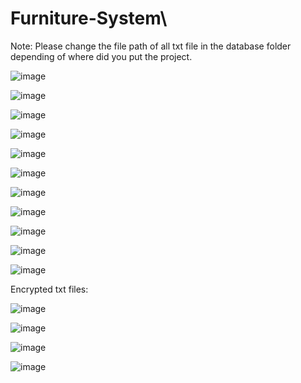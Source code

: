 # Furniture-System\

Note: Please change the file path of all txt file in the database folder depending of where did you put the project.

![image](https://github.com/ERJ00/Furniture-System/assets/130026817/b4053ba0-b92e-4225-88ad-dcfe5beebbda)

![image](https://github.com/ERJ00/Furniture-System/assets/130026817/457f3d62-8034-4b4a-9882-47b5a79a7000)

![image](https://github.com/ERJ00/Furniture-System/assets/130026817/c15764e1-2af7-4d15-9d72-479593774936)

![image](https://github.com/ERJ00/Furniture-System/assets/130026817/75d04240-d21d-401a-9d41-b70a3f68fa00)

![image](https://github.com/ERJ00/Furniture-System/assets/130026817/83dbb6ee-6f90-4747-baa9-2829d5c4939e)

![image](https://github.com/ERJ00/Furniture-System/assets/130026817/c963830f-f1e9-49fb-a205-1d3ce91536a5)

![image](https://github.com/ERJ00/Furniture-System/assets/130026817/45543baf-7579-403c-80e9-3459055f8b07)

![image](https://github.com/ERJ00/Furniture-System/assets/130026817/28198208-ae2c-424c-9504-1a099a0d94df)

![image](https://github.com/ERJ00/Furniture-System/assets/130026817/1ca815bb-7cdf-44d5-b325-7a06e3504b11)

![image](https://github.com/ERJ00/Furniture-System/assets/130026817/02f521db-ce9c-4e36-871c-9cd817dfd48f)

![image](https://github.com/ERJ00/Furniture-System/assets/130026817/09906ce0-5a01-4dd9-ba6a-3ec2781439e6)

Encrypted txt files:

![image](https://github.com/ERJ00/Furniture-System/assets/130026817/4b542a9a-7421-46f2-9d56-1207830a75b7)

![image](https://github.com/ERJ00/Furniture-System/assets/130026817/f082f460-5b6f-4039-9d6c-2616d8b88164)

![image](https://github.com/ERJ00/Furniture-System/assets/130026817/d0c68202-8863-44be-a7f6-068f5a7d8d18)

![image](https://github.com/ERJ00/Furniture-System/assets/130026817/6d6a6d41-ec5d-4e0e-b7a2-ae7805ba94ec)
